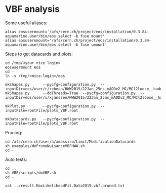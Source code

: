 VBF analysis
==============

Some useful aliases:
    
    alias eosusermount='/afs/cern.ch/project/eos/installation/0.3.84-aquamarine.user/bin/eos.select -b fuse mount'
    alias eosuserumount='/afs/cern.ch/project/eos/installation/0.3.84-aquamarine.user/bin/eos.select -b fuse umount'

Steps to get datacards and plots:

    
    cd /tmp/<your nice login>
    eosusermount eos
    cd -
    ln -s /tmp/<nice-login>/eos
    
    mkShapes.py      --pycfg=configuration.py  --inputDir=eos/user/r/rebeca/HWW2015/22Jan_25ns_mAODv2_MC/MCl2loose__hadd__bSFL2pTEff__l2tight__wwSel/
    mkShapes.py      --doThreads=True  --pycfg=configuration.py  --inputDir=eos/user/x/xjanssen/HWW2015/22Jan_25ns_mAODv2_MC/MCl2loose__hadd__bSFL2pTEff__l2tight__wwSel/    
    
    mkPlot.py        --pycfg=configuration.py  --inputFile=rootFile/plots_VBF.root
    
    mkDatacards.py   --pycfg=configuration.py  --inputFile=rootFile/plots_VBF.root


Pruning:

    cd /afs/cern.ch/user/a/amassiro/Limit/ModificationDatacards
    sh examples/doPruneNuisanceVBFHWW.sh 
    cd -


Auto tests:


    cd ..
    sh VBF/scripts/doVBF.sh
    cd -

    cat ../result.MaxLikelihoodFit.Data2015.vbf.pruned.txt

    
    